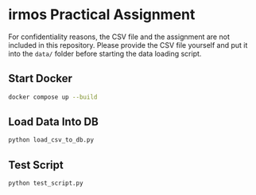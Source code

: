 # irmos Practical Assignment

For confidentiality reasons, the CSV file and the assignment are not included in this repository. Please provide the CSV file yourself and put it into the `data/` folder before starting the data loading script.

## Start Docker

```bash
docker compose up --build
```

## Load Data Into DB

```bash
python load_csv_to_db.py
```

## Test Script

```bash
python test_script.py
```